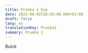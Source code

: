 ```yaml
---
title: Prueba 1 Esp
date: 2025-08-02T20:45:00.000+02:00
draft: false
lang: es
translationKey: Prueba1
summary: Prueba 2
---
```

Buick
